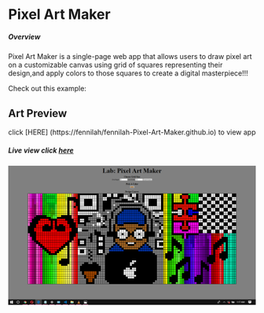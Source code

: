 # Pixel Art Maker 

##### Overview

Pixel Art Maker is a single-page web app that allows users to draw pixel art on a customizable canvas using grid of squares representing their design,and apply colors to those squares to create a digital masterpiece!!! 

Check out this example:

## Art Preview

click [HERE] (https://fennilah/fennilah-Pixel-Art-Maker.github.io)  to view app

#####  Live view **click** [here](https://fennilah/fennilah-Pixel-Art-Maker.github.io/)

![Preview Work](ArtOriginal.png)


